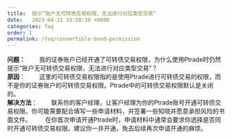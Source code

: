 ```yaml
---
title:  提示“账户无可转债交易权限，无法进行对应类型交易”
date:   2023-04-21 19:50:30 +0800
categories: faq
order: 1
permalink: /faq/convertible-bond-permission
---
```


<b>问题：</b>
&emsp;&emsp;我的证券账户已经开通了可转债交易权限，为什么使用Ptrade时仍然提示“账户无可转债交易权限，无法进行对应类型交易”？
<br>
<b>原因</b>：
&emsp;&emsp;这里的可转债交易权限指的是使用Ptrade进行可转债交易的权限，而不是你的证券账户的可转债交易权限。Ptrade中的可转债交易权限默认是关闭的。
<br>
<b>解决方法</b>：
&emsp;&emsp;联系你的客户经理，让客户经理为你的Ptrade账号开通可转债交易权限。你可能需要配合填写一些申请材料，并签署一些知晓并愿意承担风险的书面文件。
&emsp;&emsp;在你首次申请开通Ptrade时，申请材料中通常会要求你选择是否同时开通可转债交易权限。建议你一并开通，免去后续再次申请开通的麻烦。